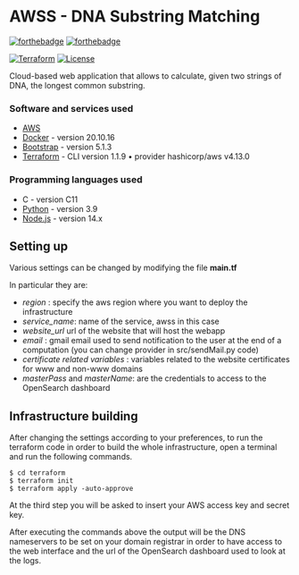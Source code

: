 # AWSS - DNA Substring Matching
[![forthebadge](https://svgshare.com/i/hHw.svg)](https://forthebadge.com)
[![forthebadge](https://forthebadge.com/images/badges/built-with-love.svg)](https://forthebadge.com)

[![Terraform](https://github.com/domenico-rgs/AWSS/actions/workflows/terraform.yml/badge.svg)](https://github.com/domenico-rgs/AWSS/actions/workflows/terraform.yml)
[![License](https://img.shields.io/badge/License-Apache_2.0-blue.svg)](https://opensource.org/licenses/Apache-2.0)

Cloud-based web application that allows to calculate, given two strings of DNA, the longest common substring.

### Software and services used
- [AWS](https://aws.amazon.com/)
- [Docker](https://www.docker.com/) - version 20.10.16
- [Bootstrap](https://getbootstrap.com/) - version 5.1.3
- [Terraform](https://www.terraform.io/) - CLI version 1.1.9 • provider hashicorp/aws v4.13.0

### Programming languages used
- C - version C11
- [Python](https://www.python.org/) - version 3.9
- [Node.js](https://nodejs.org/it/) - version 14.x

## Setting up
Various settings can be changed by modifying the file **main.tf**

In particular they are:

* *region* : specify the aws region where you want to deploy the infrastructure
* *service_name*: name of the service, awss in this case
* *website_url* url of the website that will host the webapp
* *email* : gmail email used to send notification to the user at the end of a computation (you can change provider in src/sendMail.py code)
* *certificate related variables* : variables related to the website certificates for www and non-www domains
* *masterPass* and *masterName*: are the credentials to access to the OpenSearch dashboard

## Infrastructure building
After changing the settings according to your preferences, to run the terraform code in order to build the whole infrastructure, open a terminal and run the following commands.

```console
$ cd terraform
$ terraform init
$ terraform apply -auto-approve
```

At the third step you will be asked to insert your AWS access key and secret key.

After executing the commands above the output will be the DNS nameservers to be set on your domain registrar in order to have access to the web interface and the url of the OpenSearch dashboard used to look at the logs.

[//]: <> (Aggiungere spiegazioni su avvio container e/o pipeline se non automatizzati e eventualmente login su terraform cloud)